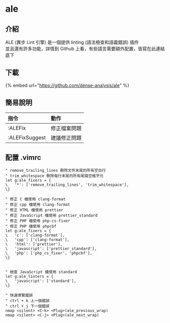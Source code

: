 # ale

## 介紹

ALE \(異步 Lint 引擎\) 是一個提供 linting \(語法檢查和語義錯誤\) 插件  
並且還有許多功能，詳情到 Github 上看，有些語言需要額外配置，皆寫在此連結底下

## 下載

{% embed url="https://github.com/dense-analysis/ale" %}

## 簡易說明

| 指令 | 動作 |
| :--- | :--- |
| :ALEFix | 修正檔案問題 |
| :ALEFixSuggest | 建議修正問題 |

## 配置 .vimrc

```text
" remove_trailing_lines 刪除文件末尾的所有空白行
" trim_whitespace 刪除每行末尾的所有尾隨空格字元
let g:ale_fixers = {
\   '*': ['remove_trailing_lines', 'trim_whitespace'],
\}

" 修正 C 檔使用 clang-format
" 修正 cpp 檔使用 clang-format
" 修正 HTML 檔使用 prettier
" 修正 JavaScript 檔使用 prettier_standard
" 修正 PHP 檔使用 php-cs-fixer
" 修正 PHP 檔使用 phpcbf
let g:ale_fixers = {
\   'c': ['clang-format'],
\   'cpp': ['clang-format'],
\   'html': ['prettier'],
\   'javascript': ['prettier_standard'],
\   'php': ['php_cs_fixer', 'phpcbf'],
\}


" 檢查 JavaScript 檔使用 standard
let g:ale_linters = {
\   'javascript': ['standard'],
\}

" 快速導覽錯誤
" ctrl + k 上一個錯誤
" ctrl + j 下一個錯誤
nmap <silent> <C-k> <Plug>(ale_previous_wrap)
nmap <silent> <C-j> <Plug>(ale_next_wrap)


```

